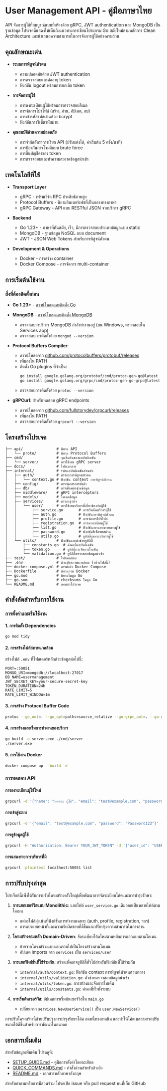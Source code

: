 # User Management API - คู่มือภาษาไทย

API จัดการผู้ใช้ที่สมบูรณ์แบบที่สร้างด้วย gRPC, JWT authentication และ MongoDB เป็นฐานข้อมูล โปรเจคนี้แสดงให้เห็นถึงแนวทางการเขียนโปรแกรม Go สมัยใหม่ตามหลักการ Clean Architecture และนำเสนอความสามารถในการจัดการผู้ใช้อย่างครบถ้วน

## คุณลักษณะเด่น

- **ระบบการพิสูจน์ตัวตน**
  - ความปลอดภัยด้วย JWT authentication
  - การตรวจสอบและต่ออายุ token
  - ฟังก์ชัน logout พร้อมการยกเลิก token

- **การจัดการผู้ใช้**
  - การลงทะเบียนผู้ใช้พร้อมการตรวจสอบอีเมล
  - การจัดการโปรไฟล์ (สร้าง, อ่าน, อัปเดต, ลบ)
  - การเข้ารหัสรหัสผ่านด้วย bcrypt
  - ฟังก์ชันการรีเซ็ตรหัสผ่าน

- **คุณสมบัติด้านความปลอดภัย**
  - การจำกัดอัตราการเรียก API (ปรับแต่งได้, ค่าเริ่มต้น 5 ครั้ง/นาที)
  - การป้องกันการโจมตีแบบ brute force
  - การขึ้นบัญชีดำของ token
  - การตรวจสอบและทำความสะอาดข้อมูลนำเข้า

## เทคโนโลยีที่ใช้

- **Transport Layer**
  - gRPC - เฟรมเวิร์ค RPC ประสิทธิภาพสูง
  - Protocol Buffers - นิยามอินเตอร์เฟซที่เป็นกลางทางภาษา
  - gRPC Gateway - API แบบ RESTful JSON จากบริการ gRPC

- **Backend**
  - Go 1.23+ - ภาษาที่ทันสมัย, เร็ว, มีการตรวจสอบประเภทข้อมูลแบบ static
  - MongoDB - ฐานข้อมูล NoSQL แบบ document
  - JWT - JSON Web Tokens สำหรับการพิสูจน์ตัวตน

- **Development & Operations**
  - Docker - การสร้าง container
  - Docker Compose - การจัดการ multi-container

## การเริ่มต้นใช้งาน

### สิ่งที่ต้องติดตั้งก่อน

- **Go 1.23+** - [ดาวน์โหลดและติดตั้ง Go](https://golang.org/dl/)
- **MongoDB** - [ดาวน์โหลดและติดตั้ง MongoDB](https://www.mongodb.com/try/download/community)
  - ตรวจสอบว่าบริการ MongoDB กำลังทำงานอยู่ (บน Windows, ตรวจสอบใน Services app)
  - ตรวจสอบการติดตั้งด้วย `mongod --version`

- **Protocol Buffers Compiler**:
  - ดาวน์โหลดจาก [github.com/protocolbuffers/protobuf/releases](https://github.com/protocolbuffers/protobuf/releases)
  - เพิ่มลงใน PATH
  - ติดตั้ง Go plugins ที่จำเป็น:
    ```bash
    go install google.golang.org/protobuf/cmd/protoc-gen-go@latest
    go install google.golang.org/grpc/cmd/protoc-gen-go-grpc@latest
    ```
  - ตรวจสอบการติดตั้งด้วย `protoc --version`

- **gRPCurl**: สำหรับทดสอบ gRPC endpoints
  - ดาวน์โหลดจาก [github.com/fullstorydev/grpcurl/releases](https://github.com/fullstorydev/grpcurl/releases)
  - เพิ่มลงใน PATH
  - ตรวจสอบการติดตั้งด้วย `grpcurl --version`

## โครงสร้างโปรเจค

```
├── api/               # นิยาม API
│   └── proto/         # นิยาม Protocol Buffers
├── cmd/               # จุดเริ่มต้นของแอปพลิเคชัน
│   └── server/        # การใช้งาน gRPC server
├── docs/              # ไฟล์เอกสาร
├── internal/          # รหัสแอปพลิเคชันส่วนตัว
│   ├── auth/          # ตรรกะการพิสูจน์ตัวตน
│   │   └── context.go # ฟังก์ชัน context การพิสูจน์ตัวตน
│   ├── config/        # การจัดการการตั้งค่า
│   ├── db/            # การเชื่อมต่อฐานข้อมูล
│   ├── middleware/    # gRPC interceptors
│   ├── models/        # โมเดลข้อมูล
│   ├── services/      # ตรรกะธุรกิจ
│   │   └── user/      # การใช้งานบริการที่เกี่ยวข้องกับผู้ใช้
│   │       ├── service.go       # การเริ่มต้นบริการผู้ใช้
│   │       ├── auth.go          # ฟังก์ชันการพิสูจน์ตัวตน
│   │       ├── profile.go       # การจัดการโปรไฟล์
│   │       ├── registration.go  # การลงทะเบียนผู้ใช้
│   │       ├── list.go          # ฟังก์ชันการแสดงรายการผู้ใช้
│   │       ├── password.go      # ฟังก์ชันรีเซ็ตรหัสผ่าน
│   │       └── utils.go         # ยูทิลิตี้เฉพาะบริการผู้ใช้
│   └── utils/         # ฟังก์ชันและตัวช่วยยูทิลิตี้
│       ├── constants.go  # ค่าคงที่แอปพลิเคชัน
│       ├── token.go      # ยูทิลิตี้การจัดการโทเค็น
│       └── validation.go # ยูทิลิตี้ตรวจสอบข้อมูลนำเข้า
├── test/              # ไฟล์ทดสอบ
├── .env               # ตัวแปรสภาพแวดล้อม (สร้างไฟล์นี้)
├── docker-compose.yml # การตั้งค่า Docker Compose
├── Dockerfile         # นิยามภาพ Docker
├── go.mod             # นิยามโมดูล Go
├── go.sum             # checksums โมดูล Go
└── README.md          # เอกสารโปรเจค
```

## คำสั่งลัดสำหรับการใช้งาน

### การตั้งค่าและเริ่มใช้งาน

#### 1. การติดตั้ง Dependencies

```bash
go mod tidy
```

#### 2. การสร้างไฟล์สภาพแวดล้อม

สร้างไฟล์ `.env` ที่โฟลเดอร์หลักด้วยข้อมูลต่อไปนี้:

```
PORT=:50051
MONGO_URI=mongodb://localhost:27017
DB_NAME=usermanagement
JWT_SECRET_KEY=your-secure-secret-key
TOKEN_DURATION=24h
RATE_LIMIT=5
RATE_LIMIT_WINDOW=1m
```

#### 3. การสร้าง Protocol Buffer Code

```bash
protoc --go_out=. --go_opt=paths=source_relative --go-grpc_out=. --go-grpc_opt=paths=source_relative api/proto/user_service.proto
```

#### 4. การสร้างและเริ่มการทำงานของบริการ

```bash
go build -o server.exe ./cmd/server
./server.exe
```

#### 5. การใช้งาน Docker

```bash
docker compose up --build -d
```

### การทดสอบ API

#### การลงทะเบียนผู้ใช้ใหม่

```bash
grpcurl -d '{"name": "ทดสอบ ผู้ใช้", "email": "test@example.com", "password": "Password123"}' -plaintext localhost:50051 proto.UserService/Register
```

#### การเข้าสู่ระบบ

```bash
grpcurl -d '{"email": "test@example.com", "password": "Password123"}' -plaintext localhost:50051 proto.UserService/Login
```

#### การดูข้อมูลผู้ใช้

```bash
grpcurl -H "Authorization: Bearer YOUR_JWT_TOKEN" -d '{"user_id": "USER_ID"}' -plaintext localhost:50051 proto.UserService/GetProfile
```

#### การแสดงรายการบริการที่มี

```bash
grpcurl -plaintext localhost:50051 list
```

## การปรับปรุงล่าสุด

โปรเจ็กต์นี้เพิ่งได้รับการปรับโครงสร้างครั้งใหญ่เพื่อพัฒนาการจัดระเบียบโค้ดและการบำรุงรักษา:

1. **การแยกเซอร์วิสแบบ Monolithic**: แยกไฟล์ `user_service.go` เดิมออกเป็นหลายไฟล์ตามโดเมน
   - แต่ละไฟล์มุ่งเน้นที่ฟังก์ชันการทำงานเฉพาะ (auth, profile, registration, ฯลฯ)
   - การแบ่งแยกหน้าที่และความรับผิดชอบที่ดีขึ้นและปรับปรุงความสามารถในการอ่าน

2. **โครงสร้างตามหลัก Domain-Driven**: จัดระเบียบโค้ดใหม่ตามหลักการออกแบบตามโดเมน
   - ย้ายจากโครงสร้างแบบแบนราบไปเป็นโครงสร้างตามโดเมน
   - อัปเดต imports จาก `services` เป็น `services/user`

3. **การแยกฟังก์ชันที่ใช้ร่วมกัน**: สร้างแพ็คเกจยูทิลิตี้ทั่วไปสำหรับฟังก์ชันที่ใช้ร่วมกัน
   - `internal/auth/context.go`: ฟังก์ชัน context การพิสูจน์ตัวตนส่วนกลาง
   - `internal/utils/validation.go`: ตัวช่วยตรวจสอบข้อมูลนำเข้า
   - `internal/utils/token.go`: การสร้างและจัดการโทเค็น
   - `internal/utils/constants.go`: ค่าคงที่ทั่วทั้งระบบ

4. **การเริ่มต้นเซอร์วิส**: อัปเดตการเริ่มต้นเซอร์วิสใน `main.go`
   - เปลี่ยนจาก `services.NewUserService()` เป็น `user.NewService()`

การปรับโครงสร้างนี้ช่วยปรับปรุงการบำรุงรักษาโค้ด ลดหนี้ทางเทคนิค และทำให้โค้ดเบสสามารถปรับขนาดได้ดีขึ้นสำหรับการพัฒนาในอนาคต

## เอกสารเพิ่มเติม

สำหรับข้อมูลเพิ่มเติม โปรดดูที่:

- [SETUP_GUIDE.md](SETUP_GUIDE.md) - คู่มือการตั้งค่าโดยละเอียด
- [QUICK_COMMANDS.md](QUICK_COMMANDS.md) - คำสั่งด่วนสำหรับอ้างอิง
- [README.md](../README.md) - เอกสารหลักภาษาอังกฤษ

สำหรับคำถามหรือการมีส่วนร่วม โปรดเปิด issue หรือ pull request บนที่เก็บ GitHub
